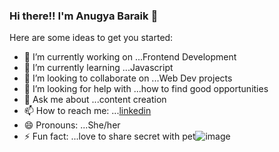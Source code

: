 ### Hi there!! I'm Anugya Baraik 👋



Here are some ideas to get you started:

- 🔭 I’m currently working on ...Frontend Development
- 🌱 I’m currently learning ...Javascript
- 👯 I’m looking to collaborate on ...Web Dev projects
- 🤔 I’m looking for help with ...how to find good opportunities
- 💬 Ask me about ...content creation
- 📫 How to reach me: ...[linkedin](https://www.linkedin.com/in/anugya-baraik-986500210)
- 😄 Pronouns: ...She/her
- ⚡ Fun fact: ...love to share secret with pet![image](https://user-images.githubusercontent.com/83193763/166625235-4787193f-76bc-4b52-8f8a-c8f2da1e66b5.png)


